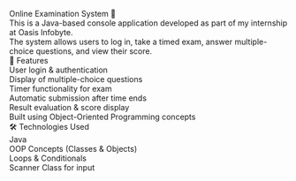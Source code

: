 Online Examination System 📝
<br>
This is a Java-based console application developed as part of my internship at Oasis Infobyte.
<br>
The system allows users to log in, take a timed exam, answer multiple-choice questions, and view their score.
<br>
🚀 Features
<br>
User login & authentication
<br>
Display of multiple-choice questions
<br>
Timer functionality for exam
<br>
Automatic submission after time ends
<br>
Result evaluation & score display
<br>
Built using Object-Oriented Programming concepts
<br>
🛠 Technologies Used
<br>
Java
<br>
OOP Concepts (Classes & Objects)
<br>
Loops & Conditionals
<br>
Scanner Class for input

